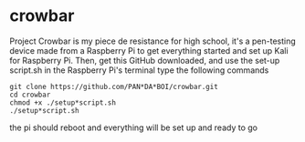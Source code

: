 # crowbar
Project Crowbar is my piece de resistance for high school, it's a pen-testing device made from a Raspberry Pi
to get everything started and set up Kali for Raspberry Pi. Then, get this GitHub downloaded, and use the set-up script.sh
in the Raspberry Pi's terminal type the following commands

```
git clone https://github.com/PAN*DA*BOI/crowbar.git
cd crowbar
chmod +x ./setup*script.sh
./setup*script.sh
```

the pi should reboot and everything will be set up and ready to go
